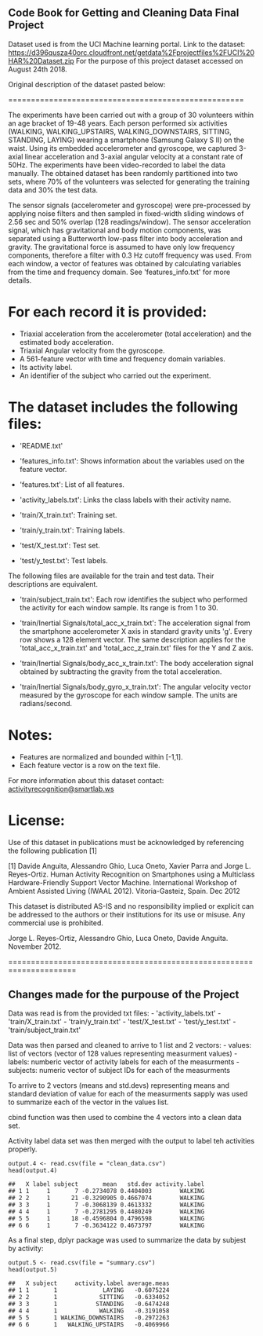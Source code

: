Code Book for Getting and Cleaning Data Final Project
-----------------------------------------------------

Dataset used is from the UCI Machine learning portal. Link to the
dataset:
<https://d396qusza40orc.cloudfront.net/getdata%2Fprojectfiles%2FUCI%20HAR%20Dataset.zip>
For the purpose of this project dataset accessed on August 24th 2018.

Original description of the dataset pasted below:

====================================================

The experiments have been carried out with a group of 30 volunteers
within an age bracket of 19-48 years. Each person performed six
activities (WALKING, WALKING\_UPSTAIRS, WALKING\_DOWNSTAIRS, SITTING,
STANDING, LAYING) wearing a smartphone (Samsung Galaxy S II) on the
waist. Using its embedded accelerometer and gyroscope, we captured
3-axial linear acceleration and 3-axial angular velocity at a constant
rate of 50Hz. The experiments have been video-recorded to label the data
manually. The obtained dataset has been randomly partitioned into two
sets, where 70% of the volunteers was selected for generating the
training data and 30% the test data.

The sensor signals (accelerometer and gyroscope) were pre-processed by
applying noise filters and then sampled in fixed-width sliding windows
of 2.56 sec and 50% overlap (128 readings/window). The sensor
acceleration signal, which has gravitational and body motion components,
was separated using a Butterworth low-pass filter into body acceleration
and gravity. The gravitational force is assumed to have only low
frequency components, therefore a filter with 0.3 Hz cutoff frequency
was used. From each window, a vector of features was obtained by
calculating variables from the time and frequency domain. See
'features\_info.txt' for more details.

For each record it is provided:
===============================

-   Triaxial acceleration from the accelerometer (total acceleration)
    and the estimated body acceleration.
-   Triaxial Angular velocity from the gyroscope.
-   A 561-feature vector with time and frequency domain variables.
-   Its activity label.
-   An identifier of the subject who carried out the experiment.

The dataset includes the following files:
=========================================

-   'README.txt'

-   'features\_info.txt': Shows information about the variables used on
    the feature vector.

-   'features.txt': List of all features.

-   'activity\_labels.txt': Links the class labels with their
    activity name.

-   'train/X\_train.txt': Training set.

-   'train/y\_train.txt': Training labels.

-   'test/X\_test.txt': Test set.

-   'test/y\_test.txt': Test labels.

The following files are available for the train and test data. Their
descriptions are equivalent.

-   'train/subject\_train.txt': Each row identifies the subject who
    performed the activity for each window sample. Its range is from 1
    to 30.

-   'train/Inertial Signals/total\_acc\_x\_train.txt': The acceleration
    signal from the smartphone accelerometer X axis in standard gravity
    units 'g'. Every row shows a 128 element vector. The same
    description applies for the 'total\_acc\_x\_train.txt' and
    'total\_acc\_z\_train.txt' files for the Y and Z axis.

-   'train/Inertial Signals/body\_acc\_x\_train.txt': The body
    acceleration signal obtained by subtracting the gravity from the
    total acceleration.

-   'train/Inertial Signals/body\_gyro\_x\_train.txt': The angular
    velocity vector measured by the gyroscope for each window sample.
    The units are radians/second.

Notes:
======

-   Features are normalized and bounded within \[-1,1\].
-   Each feature vector is a row on the text file.

For more information about this dataset contact:
<activityrecognition@smartlab.ws>

License:
========

Use of this dataset in publications must be acknowledged by referencing
the following publication \[1\]

\[1\] Davide Anguita, Alessandro Ghio, Luca Oneto, Xavier Parra and
Jorge L. Reyes-Ortiz. Human Activity Recognition on Smartphones using a
Multiclass Hardware-Friendly Support Vector Machine. International
Workshop of Ambient Assisted Living (IWAAL 2012). Vitoria-Gasteiz,
Spain. Dec 2012

This dataset is distributed AS-IS and no responsibility implied or
explicit can be addressed to the authors or their institutions for its
use or misuse. Any commercial use is prohibited.

Jorge L. Reyes-Ortiz, Alessandro Ghio, Luca Oneto, Davide Anguita.
November 2012.

=====================================================================

Changes made for the purpouse of the Project
--------------------------------------------

Data was read is from the provided txt files: - 'activity\_labels.txt' -
'train/X\_train.txt' - 'train/y\_train.txt' - 'test/X\_test.txt' -
'test/y\_test.txt' - 'train/subject\_train.txt'

Data was then parsed and cleaned to arrive to 1 list and 2 vectors: -
values: list of vectors (vector of 128 values representing measurment
values) - labels: numberic vector of activity labels for each of the
measurments - subjects: numeric vector of subject IDs for each of the
measurments

To arrive to 2 vectors (means and std.devs) representing means and
standard deviation of value for each of the measurments sapply was used
to summarize each of the vector in the values list.

cbind function was then used to combine the 4 vectors into a clean data
set.

Activity label data set was then merged with the output to label teh
activities properly.

    output.4 <- read.csv(file = "clean_data.csv")
    head(output.4)

    ##   X label subject       mean   std.dev activity.label
    ## 1 1     1       7 -0.2734078 0.4404003        WALKING
    ## 2 2     1      21 -0.3290905 0.4667074        WALKING
    ## 3 3     1       7 -0.3068139 0.4613332        WALKING
    ## 4 4     1       7 -0.2781295 0.4480249        WALKING
    ## 5 5     1      18 -0.4596804 0.4796598        WALKING
    ## 6 6     1       7 -0.3634122 0.4673797        WALKING

As a final step, dplyr package was used to summarize the data by subjest
by activity:

    output.5 <- read.csv(file = "summary.csv")
    head(output.5)

    ##   X subject     activity.label average.meas
    ## 1 1       1             LAYING   -0.6075224
    ## 2 2       1            SITTING   -0.6334052
    ## 3 3       1           STANDING   -0.6474248
    ## 4 4       1            WALKING   -0.3191058
    ## 5 5       1 WALKING_DOWNSTAIRS   -0.2972263
    ## 6 6       1   WALKING_UPSTAIRS   -0.4069966

